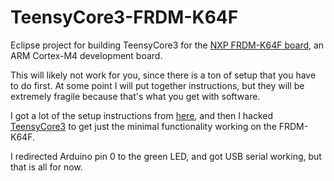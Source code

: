 # TeensyCore3-FRDM-K64F
Eclipse project for building TeensyCore3 for the [NXP FRDM-K64F board](http://www.nxp.com/products/software-and-tools/hardware-development-tools/freedom-development-boards/freedom-development-platform-for-kinetis-k64-k63-and-k24-mcus:FRDM-K64F),
an ARM Cortex-M4 development board.

This will likely not work for you, since there is a ton of setup that you have to do first. At some point I will put together
instructions, but they will be extremely fragile because that's what you get with software.

I got a lot of the setup instructions from [here](http://gnuarmeclipse.github.io/), and then I hacked [TeensyCore3](https://github.com/PaulStoffregen/cores/tree/master/teensy3)
to get just the minimal functionality working on the FRDM-K64F.

I redirected Arduino pin 0 to the green LED, and got USB serial working, but that is all for now.
